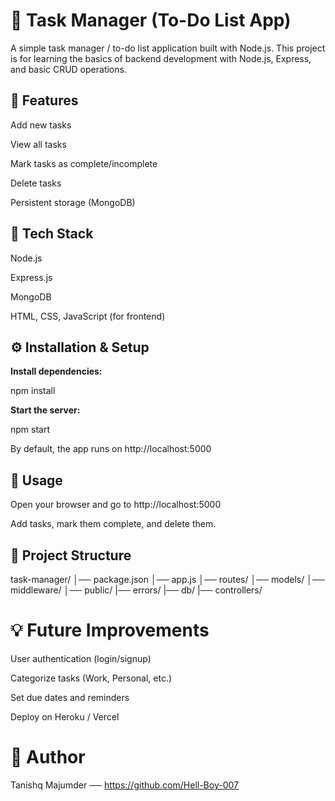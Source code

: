 # 📝 Task Manager (To-Do List App)

A simple task manager / to-do list application built with Node.js.
This project is for learning the basics of backend development with Node.js, Express, and basic CRUD operations.

## 📌 Features

Add new tasks

View all tasks

Mark tasks as complete/incomplete

Delete tasks

Persistent storage (MongoDB)

## 🚀 Tech Stack

Node.js

Express.js

MongoDB

HTML, CSS, JavaScript (for frontend)

## ⚙️ Installation & Setup


**Install dependencies:**

npm install


**Start the server:**

npm start


By default, the app runs on http://localhost:5000

## 📖 Usage

Open your browser and go to http://localhost:5000

Add tasks, mark them complete, and delete them.

## 📂 Project Structure
task-manager/
│── package.json
│── app.js
│── routes/
│── models/
│── middleware/
│── public/
|── errors/
|── db/
|── controllers/

# 💡 Future Improvements

User authentication (login/signup)

Categorize tasks (Work, Personal, etc.)

Set due dates and reminders

Deploy on Heroku / Vercel

# 👤 Author

Tanishq Majumder ──  https://github.com/Hell-Boy-007

